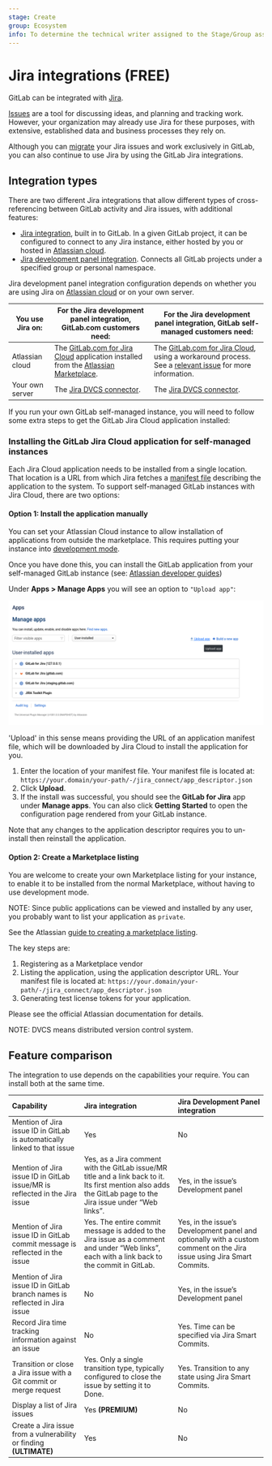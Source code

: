 ```yaml
---
stage: Create
group: Ecosystem
info: To determine the technical writer assigned to the Stage/Group associated with this page, see https://about.gitlab.com/handbook/engineering/ux/technical-writing/#assignments
---
```


# Jira integrations **(FREE)**

GitLab can be integrated with [Jira](https://www.atlassian.com/software/jira).

[Issues](../issues/index.md) are a tool for discussing ideas, and planning and tracking work.
However, your organization may already use Jira for these purposes, with extensive, established data
and business processes they rely on.

Although you can [migrate](../../../user/project/import/jira.md) your Jira issues and work
exclusively in GitLab, you can also continue to use Jira by using the GitLab Jira integrations.

## Integration types

There are two different Jira integrations that allow different types of cross-referencing between
GitLab activity and Jira issues, with additional features:

- [Jira integration](jira.md), built in to GitLab. In a given GitLab project, it can be configured
  to connect to any Jira instance, either hosted by you or hosted in
  [Atlassian cloud](https://www.atlassian.com/cloud).
- [Jira development panel integration](../../../integration/jira_development_panel.md). Connects all
  GitLab projects under a specified group or personal namespace.

Jira development panel integration configuration depends on whether you are
using Jira on [Atlassian cloud](https://www.atlassian.com/cloud) or on your own server.

| You use Jira on: | For the Jira development panel integration, GitLab.com customers need:                                                                                                                                                          | For the Jira development panel integration, GitLab self-managed customers need:                                                                                                                                                                                      |
|------------------|---------------------------------------------------------------------------------------------------------------------------------------------------------------------------------------------------------------------------------|----------------------------------------------------------------------------------------------------------------------------------------------------------------------------------------------------------------------------------------------------------------------|
| Atlassian cloud  | The [GitLab.com for Jira Cloud](https://marketplace.atlassian.com/apps/1221011/gitlab-com-for-jira-cloud?hosting=cloud&tab=overview) application installed from the [Atlassian Marketplace](https://marketplace.atlassian.com). | The [GitLab.com for Jira Cloud](https://marketplace.atlassian.com/apps/1221011/gitlab-com-for-jira-cloud?hosting=cloud&tab=overview), using a workaround process. See a [relevant issue](https://gitlab.com/gitlab-org/gitlab/-/issues/268278) for more information. |
| Your own server  | The [Jira DVCS connector](../../../integration/jira_development_panel.md).                                                                                                                                                      | The [Jira DVCS connector](../../../integration/jira_development_panel.md).                                                                                                                                                                                           |

If you run your own GitLab self-managed instance, you will need to follow some
extra steps to get the GitLab Jira Cloud application installed:

### Installing the GitLab Jira Cloud application for self-managed instances

Each Jira Cloud application needs to be installed from a single location. That
location is a URL from which Jira fetches a [manifest file](https://developer.atlassian.com/cloud/jira/platform/connect-app-descriptor/) describing the
application to the system. To support self-managed GitLab instances with
Jira Cloud, there are two options:

#### Option 1: Install the application manually

You can set your Atlassian Cloud instance to allow installation of applications
from outside the marketplace. This requires putting your instance into
[development mode](https://developer.atlassian.com/cloud/jira/platform/getting-started-with-connect/#step-2--enable-development-mode).

Once you have done this, you can install the GitLab application from your
self-managed GitLab instance (see: [Atlassian developer guides](https://developer.atlassian.com/cloud/jira/platform/getting-started-with-connect/#step-3--install-and-test-your-app))

Under **Apps > Manage Apps** you will see an option to `"Upload app"`:

![Image showing button labeled "upload app"](jira-upload-app.png)

'Upload' in this sense means providing the URL of an application manifest file,
which will be downloaded by Jira Cloud to install the application for you.

1. Enter the location of your manifest file.
   Your manifest file is located at: `https://your.domain/your-path/-/jira_connect/app_descriptor.json`
1. Click **Upload**.
1. If the install was successful, you should see the **GitLab for Jira** app under **Manage apps**.
   You can also click **Getting Started** to open the configuration page rendered from your GitLab instance.

Note that any changes to the application descriptor requires you to un-install then reinstall the
application.

#### Option 2: Create a Marketplace listing

You are welcome to create your own Marketplace listing for your instance, to
enable it to be installed from the normal Marketplace, without having to use
development mode.

NOTE:
Since public applications can be viewed and installed by
any user, you probably want to list your application as `private`.

See the Atlassian [guide to creating a marketplace listing](https://developer.atlassian.com/platform/marketplace/installing-cloud-apps/#creating-the-marketplace-listing).

The key steps are:

1. Registering as a Marketplace vendor
1. Listing the application, using the application descriptor URL.
   Your manifest file is located at: `https://your.domain/your-path/-/jira_connect/app_descriptor.json`
1. Generating test license tokens for your application.

Please see the official Atlassian documentation for details.

NOTE:
DVCS means distributed version control system.

## Feature comparison

The integration to use depends on the capabilities your require. You can install both at the same
time.

| Capability                                                                  | Jira integration                                                                                                                                              | Jira Development Panel integration                                                                                     |
|:----------------------------------------------------------------------------|:--------------------------------------------------------------------------------------------------------------------------------------------------------------|:-----------------------------------------------------------------------------------------------------------------------|
| Mention of Jira issue ID in GitLab is automatically linked to that issue    | Yes                                                                                                                                                           | No                                                                                                                     |
| Mention of Jira issue ID in GitLab issue/MR is reflected in the Jira issue  | Yes, as a Jira comment with the GitLab issue/MR title and a link back to it. Its first mention also adds the GitLab page to the Jira issue under “Web links”. | Yes, in the issue’s Development panel                                                                                  |
| Mention of Jira issue ID in GitLab commit message is reflected in the issue | Yes. The entire commit message is added to the Jira issue as a comment and under “Web links”, each with a link back to the commit in GitLab.                  | Yes, in the issue’s Development panel and optionally with a custom comment on the Jira issue using Jira Smart Commits. |
| Mention of Jira issue ID in GitLab branch names is reflected in Jira issue  | No                                                                                                                                                            | Yes, in the issue’s Development panel                                                                                  |
| Record Jira time tracking information against an issue                      | No                                                                                                                                                            | Yes. Time can be specified via Jira Smart Commits.                                                                     |
| Transition or close a Jira issue with a Git commit or merge request         | Yes. Only a single transition type, typically configured to close the issue by setting it to Done.                                                            | Yes. Transition to any state using Jira Smart Commits.                                                                 |
| Display a list of Jira issues                                               | Yes **(PREMIUM)**                                                                                                                                             | No                                                                                                                     |
| Create a Jira issue from a vulnerability or finding **(ULTIMATE)**          | Yes                                    | No                     |

